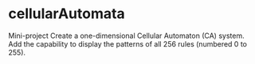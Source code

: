 # cellularAutomata
Mini-project
Create  a  one-dimensional  Cellular  Automaton  (CA)  system.
Add  the  capability  to  display  the  patterns  of  all  256  rules (numbered 0 to 255). 
